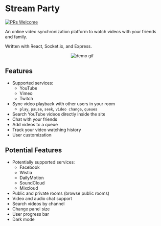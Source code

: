 # Stream Party

[![PRs Welcome](https://img.shields.io/badge/PRs-welcome-brightgreen.svg?style=flat-square)](http://makeapullrequest.com)

An online video synchronization platform to watch videos with your friends and family.

Written with React, Socket.io, and Express.

<p align="center">
  <img src="https://github.com/jengmicah/streamparty/blob/master/images/demo.gif?raw=true" alt="demo gif">
</p>

## Features

- Supported services:
  - YouTube
  - Vimeo
  - Twitch
- Sync video playback with other users in your room
  - `play`, `pause`, `seek`, `video change`, `queues`
- Search YouTube videos directly inside the site
- Chat with your friends
- Add videos to a queue
- Track your video watching history
- User customization

## Potential Features

- Potentially supported services:
  - Facebook
  - Wistia
  - DailyMotion
  - SoundCloud
  - Mixcloud
- Public and private rooms (browse public rooms)
- Video and audio chat support
- Search videos by channel
- Change panel size
- User progress bar
- Dark mode

